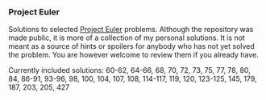 ### Project Euler

Solutions to selected [Project Euler](http://projecteuler.net) problems. Although the repository was made public, it is more of 
a collection of my personal solutions. It is not meant as a source of hints or spoilers for anybody who has not yet solved the problem.
You are however welcome to review them if you already have.

Currently included solutions:
60-62, 64-66, 68, 70, 72, 73, 75, 77, 78, 80, 84, 86-91, 93-96, 98, 100, 104, 107, 108, 114-117, 119, 120, 123-125, 145, 179, 187, 203, 205, 427
